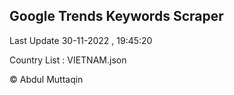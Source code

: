 

## Google Trends Keywords Scraper 
 
Last Update 30-11-2022 , 19:45:20

Country List :
VIETNAM.json



© Abdul Muttaqin 
